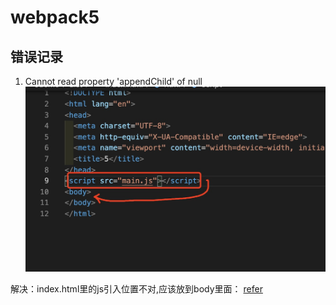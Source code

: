 # webpack5


## 错误记录
1. Cannot read property 'appendChild' of null
![问题](./pic/1.jpg)

解决：index.html里的js引入位置不对,应该放到body里面： [refer](https://blog.csdn.net/qq_43211839/article/details/96143587)